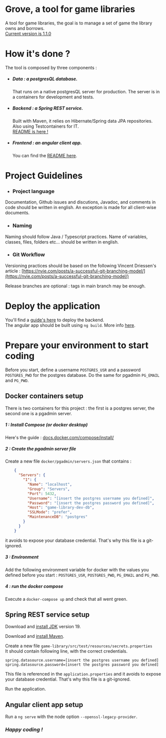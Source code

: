 # Grove, a tool for game libraries

A tool for game libraries, the goal is to manage a set of game the library owns and borrows. \
[Current version is 1.1.0](./CHANGELOG.md)

# How it's done ?

The tool is composed by three components :

- ##### Data : a postgresQL database.
    That runs on a native postgresQL server for production. The server is in a containers for development and tests.

- ##### Backend : a Spring REST service.
    Built with Maven, it relies on Hibernate/Spring data JPA repositories. Also using Testcontainers for IT. \
    [README is here !](./game-library/README.md)
 
- ##### Frontend : an angular client app.
  You can find the [README here](./game-library-webapp/README.md).


# Project Guidelines

- ### Project language

Documentation, Github issues and discutions, Javadoc, and comments in code should be written in english.
An exception is made for all client-wise documents.

- ### Naming

Naming should follow Java / Typescript practices. Name of variables, classes, files, folders etc... should be written in
english.

- ### Git Workflow

Versioning practices should be based on the following Vincent Driessen's
article : [https://nvie.com/posts/a-successful-git-branching-model/](https://nvie.com/posts/a-successful-git-branching-model/)

Release branches are optional : tags in main branch may be enough.

# Deploy the application
You'll find a [guide's here](./game-library/README.md) to deploy the backend. \
The angular app should be built using `ng build`. More info [here](./game-library-webapp/README.md).
 

# Prepare your environment to start coding

Before you start, define a username `POSTGRES_USR` and a password `POSTGRES_PWD` for the postgres database. Do the same
for pgadmin `PG_EMAIL` and `PG_PWD`.

## Docker containers setup

There is two containers for this project : the first is a postgres server, the second one is a pgadmin server.

##### 1 : Install Compose (or docker desktop)

Here's the guide : [docs.docker.com/compose/install/](https://docs.docker.com/compose/install/)

##### 2 : Create the pgadmin server file

Create a new file `docker/pgadmin/servers.json` that contains :

```    json
    {
      "Servers": {
        "1": {
          "Name": "localhost",
          "Group": "Servers",
          "Port": 5432,
          "Username": "[insert the postgres username you defined]",
          "Password": "[insert the postgres password you defined]",
          "Host": "game-library-dev-db",
          "SSLMode": "prefer",
          "MaintenanceDB": "postgres"
        }
      }
    }
```
it avoids to expose your database credential. That's why this file is a git-ignored.

##### 3 : Environment

Add the following environment variable for docker with the values you defined before you start :
`POSTGRES_USR`, `POSTGRES_PWD`, `PG_EMAIL` and `PG_PWD`.

##### 4 : run the docker compose

Execute a `docker-compose up` and check that all went green.

## Spring REST service setup

Download and [install JDK](https://adoptium.net/temurin/releases/?version=19) version 19.

Download and [install Maven](https://maven.apache.org/install.html).

Create a new file `game-library/src/test/resources/secrets.properties` \
It should contain following line, with the correct credentials.

```properties
spring.datasource.username=[insert the postgres username you defined]
spring.datasource.password=[insert the postgres password you defined]
```
This file is referenced in the `application.properties` and it avoids to expose your database credential. That's why
this file is a git-ignored.

Run the application.

## Angular client app setup

Run a `ng serve` with the node option `--openssl-legacy-provider`.

### *Happy coding !*

